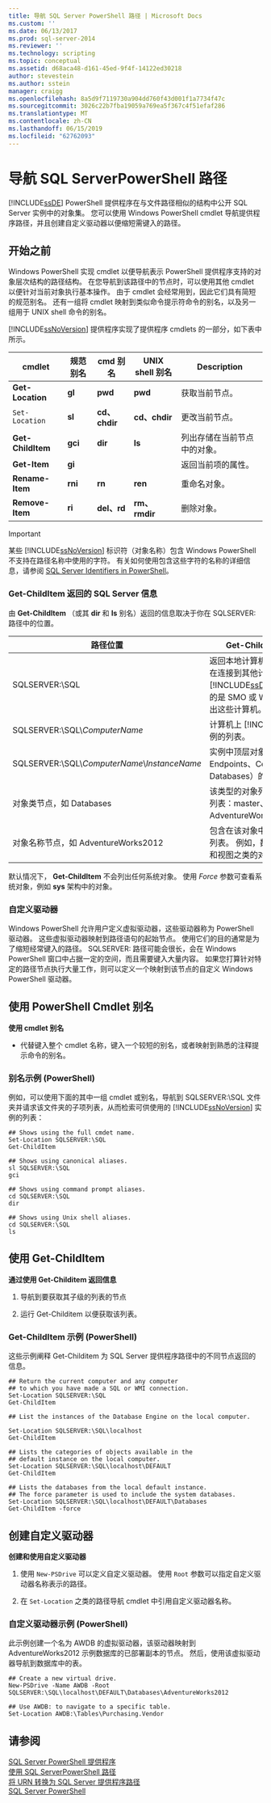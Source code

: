 ```yaml
---
title: 导航 SQL Server PowerShell 路径 | Microsoft Docs
ms.custom: ''
ms.date: 06/13/2017
ms.prod: sql-server-2014
ms.reviewer: ''
ms.technology: scripting
ms.topic: conceptual
ms.assetid: d68aca48-d161-45ed-9f4f-14122ed30218
author: stevestein
ms.author: sstein
manager: craigg
ms.openlocfilehash: 8a5d9f7119730a904dd760f43d001f1a7734f47c
ms.sourcegitcommit: 3026c22b7fba19059a769ea5f367c4f51efaf286
ms.translationtype: MT
ms.contentlocale: zh-CN
ms.lasthandoff: 06/15/2019
ms.locfileid: "62762093"
---
```

# <a name="navigate-sql-server-powershell-paths"></a>导航 SQL ServerPowerShell 路径
  [!INCLUDE[ssDE](../includes/ssde-md.md)] PowerShell 提供程序在与文件路径相似的结构中公开 SQL Server 实例中的对象集。 您可以使用 Windows PowerShell cmdlet 导航提供程序路径，并且创建自定义驱动器以便缩短需键入的路径。  
  
## <a name="before-you-begin"></a>开始之前  
 Windows PowerShell 实现 cmdlet 以便导航表示 PowerShell 提供程序支持的对象层次结构的路径结构。 在您导航到该路径中的节点时，可以使用其他 cmdlet 以便针对当前对象执行基本操作。 由于 cmdlet 会经常用到，因此它们具有简短的规范别名。 还有一组将 cmdlet 映射到类似命令提示符命令的别名，以及另一组用于 UNIX shell 命令的别名。  
  
 [!INCLUDE[ssNoVersion](../includes/ssnoversion-md.md)] 提供程序实现了提供程序 cmdlets 的一部分，如下表中所示。  
  
|cmdlet|规范别名|cmd 别名|UNIX shell 别名|Description|  
|------------|---------------------|---------------|----------------------|-----------------|  
|**Get-Location**|**gl**|**pwd**|**pwd**|获取当前节点。|  
|`Set-Location`|**sl**|**cd、chdir**|**cd、chdir**|更改当前节点。|  
|**Get-ChildItem**|**gci**|**dir**|**ls**|列出存储在当前节点中的对象。|  
|**Get-Item**|**gi**|||返回当前项的属性。|  
|**Rename-Item**|**rni**|**rn**|**ren**|重命名对象。|  
|**Remove-Item**|**ri**|**del、rd**|**rm、rmdir**|删除对象。|  
  
> [!IMPORTANT]  
>  某些 [!INCLUDE[ssNoVersion](../includes/ssnoversion-md.md)] 标识符（对象名称）包含 Windows PowerShell 不支持在路径名称中使用的字符。 有关如何使用包含这些字符的名称的详细信息，请参阅 [SQL Server Identifiers in PowerShell](sql-server-identifiers-in-powershell.md)。  
  
### <a name="sql-server-information-returned-by-get-childitem"></a>Get-ChildItem 返回的 SQL Server 信息  
 由 **Get-ChildItem** （或其 **dir** 和 **ls** 别名）返回的信息取决于你在 SQLSERVER: 路径中的位置。  
  
|路径位置|Get-ChildItem 结果|  
|-------------------|----------------------------|  
|SQLSERVER:\SQL|返回本地计算机的名称。 如果在连接到其他计算机上的 [!INCLUDE[ssDE](../includes/ssde-md.md)] 实例时使用的是 SMO 或 WMI，则还将列出这些计算机。|  
|SQLSERVER:\SQL\\*ComputerName*|计算机上 [!INCLUDE[ssDE](../includes/ssde-md.md)] 实例的列表。|  
|SQLSERVER:\SQL\\*ComputerName*\\*InstanceName*|实例中顶层对象类型（如 Endpoints、Certificates 和 Databases）的列表。|  
|对象类节点，如 Databases|该类型的对象列表，如数据库列表：master、model、AdventureWorks20008R2。|  
|对象名称节点，如 AdventureWorks2012|包含在该对象中的对象类型的列表。 例如，数据库将列出表和视图之类的对象类型。|  
  
 默认情况下， **Get-ChildItem** 不会列出任何系统对象。 使用 *Force* 参数可查看系统对象，例如 **sys** 架构中的对象。  
  
### <a name="custom-drives"></a>自定义驱动器  
 Windows PowerShell 允许用户定义虚拟驱动器，这些驱动器称为 PowerShell 驱动器。 这些虚拟驱动器映射到路径语句的起始节点。 使用它们的目的通常是为了缩短经常键入的路径。 SQLSERVER: 路径可能会很长，会在 Windows PowerShell 窗口中占据一定的空间，而且需要键入大量内容。 如果您打算针对特定的路径节点执行大量工作，则可以定义一个映射到该节点的自定义 Windows PowerShell 驱动器。  
  
## <a name="use-powershell-cmdlet-aliases"></a>使用 PowerShell Cmdlet 别名  
 **使用 cmdlet 别名**  
  
-   代替键入整个 cmdlet 名称，键入一个较短的别名，或者映射到熟悉的注释提示命令的别名。  
  
### <a name="alias-example-powershell"></a>别名示例 (PowerShell)  
 例如，可以使用下面的其中一组 cmdlet 或别名，导航到 SQLSERVER:\SQL 文件夹并请求该文件夹的子项列表，从而检索可供使用的 [!INCLUDE[ssNoVersion](../includes/ssnoversion-md.md)] 实例的列表：  
  
```  
## Shows using the full cmdet name.  
Set-Location SQLSERVER:\SQL  
Get-ChildItem  
  
## Shows using canonical aliases.  
sl SQLSERVER:\SQL  
gci  
  
## Shows using command prompt aliases.  
cd SQLSERVER:\SQL  
dir  
  
## Shows using Unix shell aliases.  
cd SQLSERVER:\SQL  
ls  
```  
  
## <a name="use-get-childitem"></a>使用 Get-ChildItem  
 **通过使用 Get-Childitem 返回信息**  
  
1.  导航到要获取其子级的列表的节点  
  
2.  运行 Get-Childitem 以便获取该列表。  
  
### <a name="get-childitem-example-powershell"></a>Get-ChildItem 示例 (PowerShell)  
 这些示例阐释 Get-Childitem 为 SQL Server 提供程序路径中的不同节点返回的信息。  
  
```  
## Return the current computer and any computer  
## to which you have made a SQL or WMI connection.  
Set-Location SQLSERVER:\SQL  
Get-ChildItem  
  
## List the instances of the Database Engine on the local computer.  
  
Set-Location SQLSERVER:\SQL\localhost  
Get-ChildItem  
  
## Lists the categories of objects available in the  
## default instance on the local computer.  
Set-Location SQLSERVER:\SQL\localhost\DEFAULT  
Get-ChildItem  
  
## Lists the databases from the local default instance.  
## The force parameter is used to include the system databases.  
Set-Location SQLSERVER:\SQL\localhost\DEFAULT\Databases  
Get-ChildItem -force  
```  
  
## <a name="create-a-custom-drive"></a>创建自定义驱动器  
 **创建和使用自定义驱动器**  
  
1.  使用 `New-PSDrive` 可以定义自定义驱动器。 使用 `Root` 参数可以指定自定义驱动器名称表示的路径。  
  
2.  在 `Set-Location` 之类的路径导航 cmdlet 中引用自定义驱动器名称。  
  
### <a name="custom-drive-example-powershell"></a>自定义驱动器示例 (PowerShell)  
 此示例创建一个名为 AWDB 的虚拟驱动器，该驱动器映射到 AdventureWorks2012 示例数据库的已部署副本的节点。 然后，使用该虚拟驱动器导航到数据库中的表。  
  
```  
## Create a new virtual drive.  
New-PSDrive -Name AWDB -Root SQLSERVER:\SQL\localhost\DEFAULT\Databases\AdventureWorks2012  
  
## Use AWDB: to navigate to a specific table.  
Set-Location AWDB:\Tables\Purchasing.Vendor  
```  
  
## <a name="see-also"></a>请参阅  
 [SQL Server PowerShell 提供程序](sql-server-powershell-provider.md)   
 [使用 SQL ServerPowerShell 路径](work-with-sql-server-powershell-paths.md)   
 [将 URN 转换为 SQL Server 提供程序路径](../database-engine/convert-urns-to-sql-server-provider-paths.md)   
 [SQL Server PowerShell](sql-server-powershell.md)  
  
  
